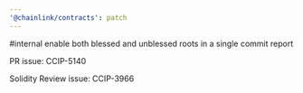 ```yaml
---
'@chainlink/contracts': patch
---
```


#internal enable both blessed and unblessed roots in a single commit report


PR issue: CCIP-5140

Solidity Review issue: CCIP-3966